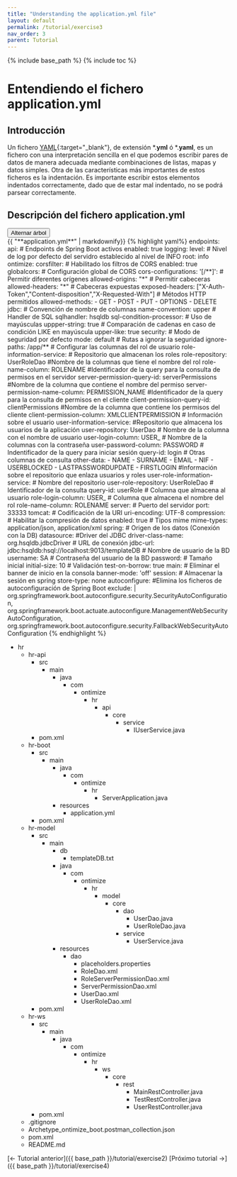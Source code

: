 ```yaml
---
title: "Understanding the application.yml file"
layout: default
permalink: /tutorial/exercise3
nav_order: 3
parent: Tutorial
---
```


{% include base_path %}
{% include toc %}

# Entendiendo el fichero application.yml
## Introducción
Un fichero [YAML](https://wikipedia.org/wiki/YAML){:target="_blank"}, de extensión *.**yml** ó *.**yaml**, es un fichero con una interpretación sencilla en el que podemos escribir pares de datos de
manera adecuada mediante combinaciones de listas, mapas y datos simples. Otra de las características más importantes de estos ficheros es la indentación. Es importante escribir
estos elementos indentados correctamente, dado que de estar mal indentado, no se podrá parsear correctamente.

## Descripción del fichero application.yml

<div class="multicolumn">
    <button class="unstyle toggle-tree-btn">
        <div class="btn">Alternar árbol</div>
    </button>
    <div class="multicolumncontent">
        <div class="multicolumnleft">
        {{ "**application.yml**" | markdownify}}
        {% highlight yaml%}
endpoints:
   api:
      # Endpoints de Spring Boot activos
      enabled: true
logging:
   level:
      # Nivel de log por defecto del servidro establecido al nivel de INFO
      root: info
ontimize:
   corsfilter:
      # Habilitado los filtros de CORS
      enabled: true
   globalcors:
      # Configuración global de CORS
      cors-configurations:
         '[/**]':
            # Permitir diferentes orígenes
            allowed-origins: "*"
            # Permitir cabeceras
            allowed-headers: "*"
            # Cabeceras expuestas
            exposed-headers: ["X-Auth-Token","Content-disposition","X-Requested-With"]
            # Métodos HTTP permitidos
            allowed-methods:
            - GET
            - POST
            - PUT
            - OPTIONS
            - DELETE
   jdbc:
      # Convención de nombre de columnas
      name-convention: upper
      # Handler de SQL
      sqlhandler: hsqldb
      sql-condition-processor:
         # Uso de mayúsculas
         uppper-string: true
         # Comparación de cadenas en caso de condición LIKE en mayúscula
         upper-like: true
   security:
      # Modo de seguridad por defecto
      mode: default
      # Rutas a ignorar la seguridad
      ignore-paths: /app/**
      # Configurar las columnas del rol de usuario
      role-information-service:
         # Repositorio que almacenan los roles
         role-repository: UserRoleDao
         #Nombre de la columnas que tiene el nombre del rol
         role-name-column: ROLENAME
         #Identificador de la query para la consulta de permisos en el servidor
         server-permission-query-id: serverPermissions
         #Nombre de la columna que contiene el nombre del permiso
         server-permission-name-column: PERMISSION_NAME
         #Identificador de la query para la consulta de permisos en el cliente
         client-permission-query-id: clientPermissions
         #Nombre de la columna que contiene los permisos del cliente
         client-permission-column: XMLCLIENTPERMISSION
      # Información sobre el usuario
      user-information-service:
         #Repositorio que almacena los usuarios de la aplicación
         user-repository: UserDao
         # Nombre de la columna con el nombre de usuario
         user-login-column: USER_
         # Nombre de la columnas con la contraseña
         user-password-column: PASSWORD
         # Indentificador de la query para iniciar sesión
         query-id: login
         # Otras columnas de consulta
         other-data:
            - NAME
            - SURNAME
            - EMAIL
            - NIF
            - USERBLOCKED
            - LASTPASSWORDUPDATE
            - FIRSTLOGIN
      #Información sobre el repositorio que enlaza usuarios y roles
      user-role-information-service:
         # Nombre del repositorio
         user-role-repository: UserRoleDao
         # Identificador de la consulta
         query-id: userRole
         # Columna que almacena al usuario
         role-login-column: USER_
         # Columna que almacena el nombre del rol
         role-name-column: ROLENAME
server:
   # Puerto del servidor
   port: 33333
   tomcat:
      # Codificación de la URI
      uri-encoding: UTF-8
   compression:
      # Habilitar la compresión de datos
      enabled: true
      # Tipos mime
      mime-types: application/json, application/xml
spring:
   # Origen de los datos (Conexión con la DB)
   datasource:
      #Driver del JDBC
      driver-class-name: org.hsqldb.jdbcDriver
      # URL de conexión
      jdbc-url: jdbc:hsqldb:hsql://localhost:9013/templateDB
      # Nombre de usuario de la BD
      username: SA
      # Contraseña del usuario de la BD
      password:
      # Tamaño inicial
      initial-size: 10
      # Validación
      test-on-borrow: true
   main:
      # Eliminar el banner de inicio en la consola
      banner-mode: 'off'
   session:
      # Almacenar la sesión en spring
      store-type: none
   autoconfigure:
      #Elimina los ficheros de autoconfiguración de Spring Boot
      exclude: |
         org.springframework.boot.autoconfigure.security.SecurityAutoConfiguration, org.springframework.boot.actuate.autoconfigure.ManagementWebSecurityAutoConfiguration, org.springframework.boot.autoconfigure.security.FallbackWebSecurityAutoConfiguration
        {% endhighlight %}
        </div>
        <div class="multicolumnright jstreeloader collapsed">
            <ul>
              <li data-jstree='{"opened":true, "icon":"{{ base_path }}/assets/jstree/fa-folder-open.svg"}'>
              hr
              <ul>
                <li data-jstree='{"icon":"{{ base_path }}/assets/jstree/fa-folder-open.svg"}'>
                hr-api
                <ul>
                  <li data-jstree='{"icon":"{{ base_path }}/assets/jstree/fa-folder-open.svg"}'>
                  src
                  <ul>
                    <li data-jstree='{"icon":"{{ base_path }}/assets/jstree/fa-folder-open.svg"}'>
                    main
                    <ul>
                      <li data-jstree='{"icon":"{{ base_path }}/assets/jstree/fa-folder-open.svg"}'>
                      java
                      <ul>
                        <li data-jstree='{"icon":"{{ base_path }}/assets/jstree/fa-folder-open.svg"}'>
                        com
                        <ul>
                          <li data-jstree='{"icon":"{{ base_path }}/assets/jstree/fa-folder-open.svg"}'>
                          ontimize
                          <ul>
                            <li data-jstree='{"icon":"{{ base_path }}/assets/jstree/fa-folder-open.svg"}'>
                            hr
                            <ul>
                              <li data-jstree='{"icon":"{{ base_path }}/assets/jstree/fa-folder-open.svg"}'>
                              api
                              <ul>
                                <li data-jstree='{"icon":"{{ base_path }}/assets/jstree/fa-folder-open.svg"}'>
                                core
                                <ul>
                                  <li data-jstree='{"icon":"{{ base_path }}/assets/jstree/fa-folder-open.svg"}'>
                                  service
                                  <ul>
                                    <li data-jstree='{"icon":"{{ base_path }}/assets/jstree/fa-file.svg"}'>IUserService.java</li>
                                  </ul>
                                  </li>
                                </ul>
                                </li>
                              </ul>
                              </li>
                            </ul>
                            </li>
                          </ul>
                          </li>
                        </ul>
                        </li>
                      </ul>
                      </li>
                    </ul>
                    </li>
                  </ul>
                  </li>
                  <li data-jstree='{"icon":"{{ base_path }}/assets/jstree/fa-file.svg"}'>pom.xml</li>
                </ul>
                </li>
                <li data-jstree='{"icon":"{{ base_path }}/assets/jstree/fa-folder-open.svg"}'>
                hr-boot
                <ul>
                  <li data-jstree='{"icon":"{{ base_path }}/assets/jstree/fa-folder-open.svg"}'>
                  src
                  <ul>
                    <li data-jstree='{"icon":"{{ base_path }}/assets/jstree/fa-folder-open.svg"}'>
                    main
                    <ul>
                      <li data-jstree='{"icon":"{{ base_path }}/assets/jstree/fa-folder-open.svg"}'>
                      java
                      <ul>
                        <li data-jstree='{"icon":"{{ base_path }}/assets/jstree/fa-folder-open.svg"}'>
                        com
                        <ul>
                          <li data-jstree='{"icon":"{{ base_path }}/assets/jstree/fa-folder-open.svg"}'>
                          ontimize
                          <ul>
                            <li data-jstree='{"icon":"{{ base_path }}/assets/jstree/fa-folder-open.svg"}'>
                            hr
                            <ul>
                              <li data-jstree='{"icon":"{{ base_path }}/assets/jstree/fa-file.svg"}'>ServerApplication.java</li>
                            </ul>
                            </li>
                          </ul>
                          </li>
                        </ul>
                        </li>
                      </ul>
                      </li>
                      <li data-jstree='{"icon":"{{ base_path }}/assets/jstree/fa-folder-open.svg"}'>
                      resources
                      <ul>
                        <li data-jstree='{"selected": true, "icon":"{{ base_path }}/assets/jstree/fa-file.svg"}'>application.yml</li>
                      </ul>
                      </li>
                    </ul>
                    </li>
                  </ul>
                  </li>
                  <li data-jstree='{"icon":"{{ base_path }}/assets/jstree/fa-file.svg"}'>pom.xml</li>
                </ul>
                </li>
                <li data-jstree='{"icon":"{{ base_path }}/assets/jstree/fa-folder-open.svg"}'>
                hr-model
                <ul>
                  <li data-jstree='{"icon":"{{ base_path }}/assets/jstree/fa-folder-open.svg"}'>
                  src
                  <ul>
                    <li data-jstree='{"icon":"{{ base_path }}/assets/jstree/fa-folder-open.svg"}'>
                    main
                    <ul>
                      <li data-jstree='{"icon":"{{ base_path }}/assets/jstree/fa-folder-open.svg"}'>
                      db
                      <ul>
                        <li data-jstree='{"icon":"{{ base_path }}/assets/jstree/fa-file.svg"}'>templateDB.txt</li>
                      </ul>
                      </li>
                      <li data-jstree='{"icon":"{{ base_path }}/assets/jstree/fa-folder-open.svg"}'>
                      java
                      <ul>
                        <li data-jstree='{"icon":"{{ base_path }}/assets/jstree/fa-folder-open.svg"}'>
                        com
                        <ul>
                          <li data-jstree='{"icon":"{{ base_path }}/assets/jstree/fa-folder-open.svg"}'>
                          ontimize
                          <ul>
                            <li data-jstree='{"icon":"{{ base_path }}/assets/jstree/fa-folder-open.svg"}'>
                            hr
                            <ul>
                              <li data-jstree='{"icon":"{{ base_path }}/assets/jstree/fa-folder-open.svg"}'>
                              model
                              <ul>
                                <li data-jstree='{"icon":"{{ base_path }}/assets/jstree/fa-folder-open.svg"}'>
                                core
                                <ul>
                                  <li data-jstree='{"icon":"{{ base_path }}/assets/jstree/fa-folder-open.svg"}'>
                                  dao
                                  <ul>
                                    <li data-jstree='{"icon":"{{ base_path }}/assets/jstree/fa-file.svg"}'>UserDao.java</li>
                                    <li data-jstree='{"icon":"{{ base_path }}/assets/jstree/fa-file.svg"}'>UserRoleDao.java</li>
                                  </ul>
                                  </li>
                                  <li data-jstree='{"icon":"{{ base_path }}/assets/jstree/fa-folder-open.svg"}'>
                                  service
                                  <ul>
                                    <li data-jstree='{"icon":"{{ base_path }}/assets/jstree/fa-file.svg"}'>UserService.java</li>
                                  </ul>
                                  </li>
                                </ul>
                                </li>
                              </ul>
                              </li>
                            </ul>
                            </li>
                          </ul>
                          </li>
                        </ul>
                        </li>
                      </ul>
                      </li>
                      <li data-jstree='{"icon":"{{ base_path }}/assets/jstree/fa-folder-open.svg"}'>
                      resources
                      <ul>
                        <li data-jstree='{"icon":"{{ base_path }}/assets/jstree/fa-folder-open.svg"}'>
                        dao
                        <ul>
                          <li data-jstree='{"icon":"{{ base_path }}/assets/jstree/fa-file.svg"}'>placeholders.properties</li>
                          <li data-jstree='{"icon":"{{ base_path }}/assets/jstree/fa-file.svg"}'>RoleDao.xml</li>
                          <li data-jstree='{"icon":"{{ base_path }}/assets/jstree/fa-file.svg"}'>RoleServerPermissionDao.xml</li>
                          <li data-jstree='{"icon":"{{ base_path }}/assets/jstree/fa-file.svg"}'>ServerPermissionDao.xml</li>
                          <li data-jstree='{"icon":"{{ base_path }}/assets/jstree/fa-file.svg"}'>UserDao.xml</li>
                          <li data-jstree='{"icon":"{{ base_path }}/assets/jstree/fa-file.svg"}'>UserRoleDao.xml</li>
                        </ul>
                        </li>
                      </ul>
                      </li>
                    </ul>
                    </li>
                  </ul>
                  </li>
                  <li data-jstree='{"icon":"{{ base_path }}/assets/jstree/fa-file.svg"}'>pom.xml</li>
                </ul>
                </li>
                <li data-jstree='{"icon":"{{ base_path }}/assets/jstree/fa-folder-open.svg"}'>
                hr-ws
                <ul>
                  <li data-jstree='{"icon":"{{ base_path }}/assets/jstree/fa-folder-open.svg"}'>
                  src
                  <ul>
                    <li data-jstree='{"icon":"{{ base_path }}/assets/jstree/fa-folder-open.svg"}'>
                    main
                    <ul>
                      <li data-jstree='{"icon":"{{ base_path }}/assets/jstree/fa-folder-open.svg"}'>
                      java
                      <ul>
                        <li data-jstree='{"icon":"{{ base_path }}/assets/jstree/fa-folder-open.svg"}'>
                        com
                        <ul>
                          <li data-jstree='{"icon":"{{ base_path }}/assets/jstree/fa-folder-open.svg"}'>
                          ontimize
                          <ul>
                            <li data-jstree='{"icon":"{{ base_path }}/assets/jstree/fa-folder-open.svg"}'>
                            hr
                            <ul>
                              <li data-jstree='{"icon":"{{ base_path }}/assets/jstree/fa-folder-open.svg"}'>
                              ws
                              <ul>
                                <li data-jstree='{"icon":"{{ base_path }}/assets/jstree/fa-folder-open.svg"}'>
                                core
                                <ul>
                                  <li data-jstree='{"icon":"{{ base_path }}/assets/jstree/fa-folder-open.svg"}'>
                                  rest
                                  <ul>
                                    <li data-jstree='{"icon":"{{ base_path }}/assets/jstree/fa-file.svg"}'>MainRestController.java</li>
                                    <li data-jstree='{"icon":"{{ base_path }}/assets/jstree/fa-file.svg"}'>TestRestController.java</li>
                                    <li data-jstree='{"icon":"{{ base_path }}/assets/jstree/fa-file.svg"}'>UserRestController.java</li>
                                  </ul>
                                  </li>
                                </ul>
                                </li>
                              </ul>
                              </li>
                            </ul>
                            </li>
                          </ul>
                          </li>
                        </ul>
                        </li>
                      </ul>
                      </li>
                    </ul>
                    </li>
                  </ul>
                  </li>
                  <li data-jstree='{"icon":"{{ base_path }}/assets/jstree/fa-file.svg"}'>pom.xml</li>
                </ul>
                </li>
                <li data-jstree='{"icon":"{{ base_path }}/assets/jstree/fa-file.svg"}'>.gitignore</li>
                <li data-jstree='{"icon":"{{ base_path }}/assets/jstree/fa-file.svg"}'>Archetype_ontimize_boot.postman_collection.json</li>
                <li data-jstree='{"icon":"{{ base_path }}/assets/jstree/fa-file.svg"}'>pom.xml</li>
                <li data-jstree='{"icon":"{{ base_path }}/assets/jstree/fa-file.svg"}'>README.md</li>
              </ul>
              </li>
            </ul>
        </div>
    </div>
</div>

[← Tutorial anterior]({{ base_path }}/tutorial/exercise2)
[Próximo tutorial →]({{ base_path }}/tutorial/exercise4)